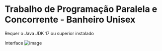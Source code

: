 # Trabalho de Programação Paralela e Concorrente - Banheiro Unisex

Requer o Java JDK 17 ou superior instalado

Interface
![image](https://user-images.githubusercontent.com/45675983/203609650-c5a924fe-2617-475b-acdc-91e1e7572f46.png)
